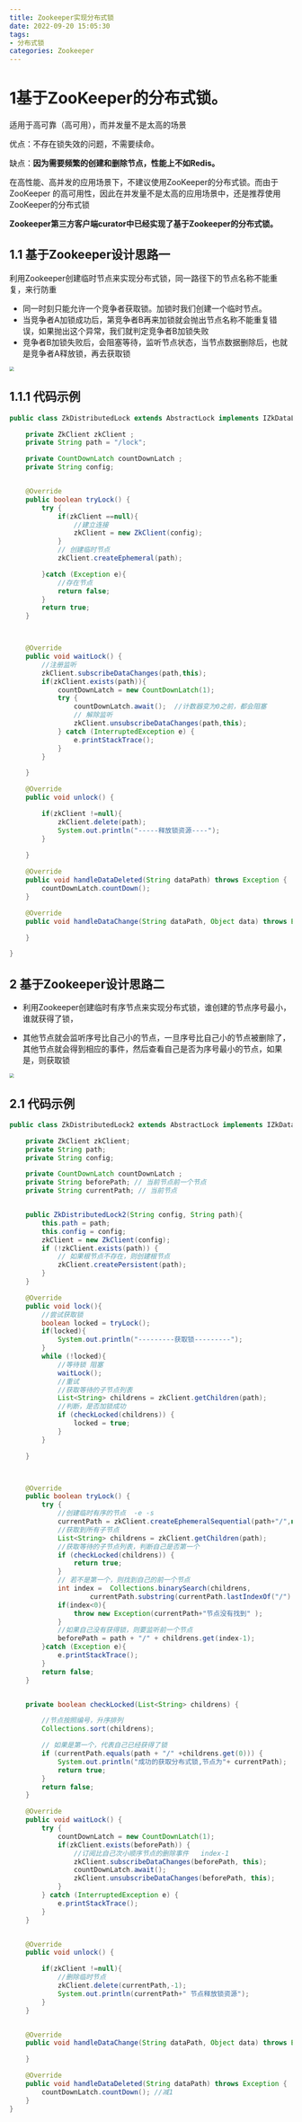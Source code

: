 ```yaml
---
title: Zookeeper实现分布式锁
date: 2022-09-20 15:05:30
tags:
- 分布式锁
categories: Zookeeper
---
```


# 1基于ZooKeeper的分布式锁。

适用于高可靠（高可用），而并发量不是太高的场景

优点：不存在锁失效的问题，不需要续命。

缺点：**因为需要频繁的创建和删除节点，性能上不如Redis。** 

在高性能、高并发的应用场景下，不建议使用ZooKeeper的分布式锁。而由于ZooKeeper 的高可用性，因此在并发量不是太高的应用场景中，还是推荐使用ZooKeeper的分布式锁

**Zookeeper第三方客户端curator中已经实现了基于Zookeeper的分布式锁。**

## 1.1 **基于Zookeeper设计思路一** 

利用Zookeeper创建临时节点来实现分布式锁，同一路径下的节点名称不能重复，来行防重

- 同一时刻只能允许一个竞争者获取锁。加锁时我们创建一个临时节点。
- 当竞争者A加锁成功后，第竞争者B再来加锁就会抛出节点名称不能重复错误，如果抛出这个异常，我们就判定竞争者B加锁失败
- 竞争者B加锁失败后，会阻塞等待，监听节点状态，当节点数据删除后，也就是竞争者A释放锁，再去获取锁

<img src="https://tva1.sinaimg.cn/large/e6c9d24ely1h6bzunpe6uj20u0119tap.jpg" style="zoom:50%;" />

## 1.1.1 代码示例

```java
public class ZkDistributedLock extends AbstractLock implements IZkDataListener{

    private ZkClient zkClient ;
    private String path = "/lock";

    private CountDownLatch countDownLatch ;
    private String config;


    @Override
    public boolean tryLock() {
        try {
            if(zkClient ==null){
                //建立连接
                zkClient = new ZkClient(config);
            }
            // 创建临时节点
            zkClient.createEphemeral(path);

        }catch (Exception e){
            //存在节点
            return false;
        }
        return true;
    }



    @Override
    public void waitLock() {
        //注册监听
        zkClient.subscribeDataChanges(path,this);
        if(zkClient.exists(path)){
            countDownLatch = new CountDownLatch(1);
            try {
                countDownLatch.await();  //计数器变为0之前，都会阻塞
                // 解除监听
                zkClient.unsubscribeDataChanges(path,this);
            } catch (InterruptedException e) {
                e.printStackTrace();
            }
        }

    }

    @Override
    public void unlock() {

        if(zkClient !=null){
            zkClient.delete(path);
            System.out.println("-----释放锁资源----");
        }

    }
    
    @Override
    public void handleDataDeleted(String dataPath) throws Exception {
        countDownLatch.countDown();
    }

    @Override
    public void handleDataChange(String dataPath, Object data) throws Exception {

    }

}
```

## 2 基于Zookeeper设计思路二

- 利用Zookeeper创建临时有序节点来实现分布式锁，谁创建的节点序号最小，谁就获得了锁，

- 其他节点就会监听序号比自己小的节点，一旦序号比自己小的节点被删除了，其他节点就会得到相应的事件，然后查看自己是否为序号最小的节点，如果是，则获取锁

<img src="https://tva1.sinaimg.cn/large/e6c9d24ely1h6c1pzbcvaj20pi0xqmzf.jpg" style="zoom:50%;" />

## 2.1 代码示例

```java
public class ZkDistributedLock2 extends AbstractLock implements IZkDataListener {

    private ZkClient zkClient;
    private String path;
    private String config;

    private CountDownLatch countDownLatch ;
    private String beforePath; // 当前节点前一个节点
    private String currentPath; // 当前节点


    public ZkDistributedLock2(String config, String path){
        this.path = path;
        this.config = config;
        zkClient = new ZkClient(config);
        if (!zkClient.exists(path)) {
            // 如果根节点不存在，则创建根节点
            zkClient.createPersistent(path);
        }
    }

    @Override
    public void lock(){
        //尝试获取锁
        boolean locked = tryLock();
        if(locked){
            System.out.println("---------获取锁---------");
        }
        while (!locked){
            //等待锁 阻塞
            waitLock();
            //重试
            //获取等待的子节点列表
            List<String> childrens = zkClient.getChildren(path);
            //判断，是否加锁成功
            if (checkLocked(childrens)) {
                locked = true;
            }
        }

    }



    @Override
    public boolean tryLock() {
        try {
            //创建临时有序的节点  -e -s
            currentPath = zkClient.createEphemeralSequential(path+"/",null);
            //获取到所有子节点
            List<String> childrens = zkClient.getChildren(path);
            //获取等待的子节点列表，判断自己是否第一个
            if (checkLocked(childrens)) {
                return true;
            }
            // 若不是第一个，则找到自己的前一个节点
            int index =  Collections.binarySearch(childrens,
                    currentPath.substring(currentPath.lastIndexOf("/") + 1));
            if(index<0){
                throw new Exception(currentPath+"节点没有找到" );
            }
            //如果自己没有获得锁，则要监听前一个节点
            beforePath = path + "/" + childrens.get(index-1);
        }catch (Exception e){
            e.printStackTrace();
        }
        return false;
    }


    private boolean checkLocked(List<String> childrens) {

        //节点按照编号，升序排列
        Collections.sort(childrens);

        // 如果是第一个，代表自己已经获得了锁
        if (currentPath.equals(path + "/" +childrens.get(0))) {
            System.out.println("成功的获取分布式锁,节点为"+ currentPath);
            return true;
        }
        return false;
    }

    @Override
    public void waitLock() {
        try {
            countDownLatch = new CountDownLatch(1);
            if(zkClient.exists(beforePath)) {
                //订阅比自己次小顺序节点的删除事件   index-1
                zkClient.subscribeDataChanges(beforePath, this);
                countDownLatch.await();
                zkClient.unsubscribeDataChanges(beforePath, this);
            }
        } catch (InterruptedException e) {
            e.printStackTrace();
        }
    }


    @Override
    public void unlock() {

        if(zkClient !=null){
            //删除临时节点
            zkClient.delete(currentPath,-1);
            System.out.println(currentPath+" 节点释放锁资源");
        }
    }


    @Override
    public void handleDataChange(String dataPath, Object data) throws Exception {

    }

    @Override
    public void handleDataDeleted(String dataPath) throws Exception {
        countDownLatch.countDown(); //减1
    }
}
```

